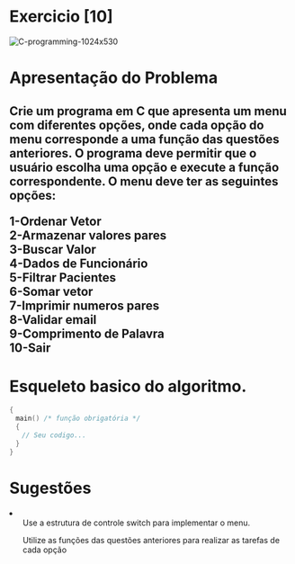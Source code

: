 # Exercicio [10]

![C-programming-1024x530](https://user-images.githubusercontent.com/68473916/226371932-ed4684f7-fded-4170-802b-20a3271421c2.png)

# Apresentação do Problema

<h2>Crie um programa em C que apresenta um menu com diferentes opções, onde cada opção do menu corresponde a uma função das questões anteriores. O programa deve permitir que o usuário escolha uma opção e execute a função correspondente. O menu deve ter as seguintes opções:

1-Ordenar Vetor<br>
2-Armazenar valores pares<br>
3-Buscar Valor<br>
4-Dados de Funcionário<br>
5-Filtrar Pacientes<br>
6-Somar vetor<br>
7-Imprimir numeros pares<br>
8-Validar email<br>
9-Comprimento de Palavra<br>
10-Sair<br> </h2>

# Esqueleto basico do algoritmo.

```c++
{
ㅤmain() /* função obrigatória */
ㅤ{
ㅤㅤ// Seu codigo...
ㅤ}
}
```

# Sugestões

<li> 
<ul> Use a estrutura de controle switch para implementar o menu. </ul> 
<ul> Utilize as funções das questões anteriores para realizar as tarefas de cada opção</ul> 
</li>
